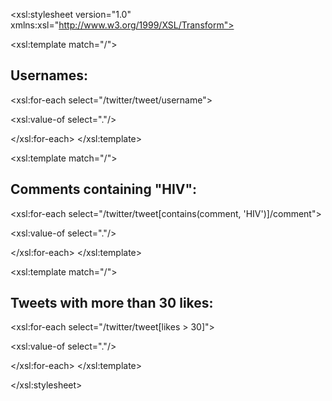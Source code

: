 <?xml version="1.0" encoding="UTF-8"?>
<xsl:stylesheet version="1.0" xmlns:xsl="http://www.w3.org/1999/XSL/Transform">

  <!-- Template to select all usernames -->
  <xsl:template match="/">
    <html>
      <body>
        <h2>Usernames:</h2>
        <xsl:for-each select="/twitter/tweet/username">
          <p><xsl:value-of select="."/></p>
        </xsl:for-each>
      </body>
    </html>
  </xsl:template>
  <!-- Template to select comments with "HIV" keyword -->
  <xsl:template match="/">
    <html>
      <body>
        <h2>Comments containing "HIV":</h2>
        <xsl:for-each select="/twitter/tweet[contains(comment, 'HIV')]/comment">
          <p><xsl:value-of select="."/></p>
        </xsl:for-each>
      </body>
    </html>
  </xsl:template>

  <!-- Template to select tweets with more than 30 likes -->
  <xsl:template match="/">
    <html>
      <body>
        <h2>Tweets with more than 30 likes:</h2>
        <xsl:for-each select="/twitter/tweet[likes > 30]">
          <p><xsl:value-of select="."/></p>
        </xsl:for-each>
      </body>
    </html>
  </xsl:template>

</xsl:stylesheet>
